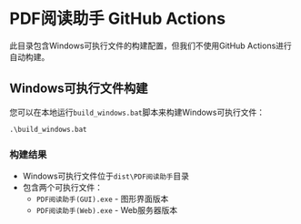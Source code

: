 # PDF阅读助手 GitHub Actions

此目录包含Windows可执行文件的构建配置，但我们不使用GitHub Actions进行自动构建。

## Windows可执行文件构建

您可以在本地运行`build_windows.bat`脚本来构建Windows可执行文件：

```bat
.\build_windows.bat
```

### 构建结果

- Windows可执行文件位于`dist\PDF阅读助手`目录
- 包含两个可执行文件：
  - `PDF阅读助手(GUI).exe` - 图形界面版本
  - `PDF阅读助手(Web).exe` - Web服务器版本 